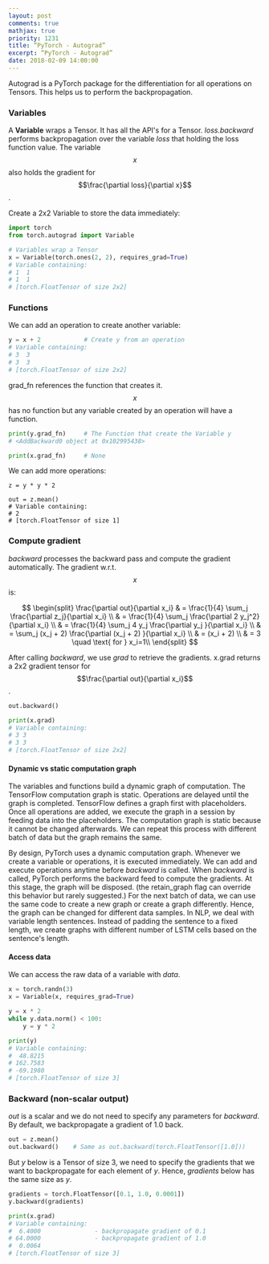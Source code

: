 ```yaml
---
layout: post
comments: true
mathjax: true
priority: 1231
title: “PyTorch - Autograd”
excerpt: “PyTorch - Autograd”
date: 2018-02-09 14:00:00
---
```


Autograd is a PyTorch package for the differentiation for all operations on Tensors. This helps us to perform the backpropagation.

### Variables

A **Variable** wraps a Tensor. It has all the API's for a Tensor. _loss.backward_ performs backpropagation over the variable _loss_ that holding the loss function value. The variable $$x$$ also holds the gradient for $$\frac{\partial loss}{\partial x}$$.

Create a 2x2 Variable to store the data immediately:

```python
import torch
from torch.autograd import Variable

# Variables wrap a Tensor
x = Variable(torch.ones(2, 2), requires_grad=True)
# Variable containing:
# 1  1
# 1  1
# [torch.FloatTensor of size 2x2]
```

### Functions

We can add an operation to create another variable:

```python
y = x + 2            # Create y from an operation
# Variable containing:
# 3  3
# 3  3
# [torch.FloatTensor of size 2x2]
```

grad_fn references the function that creates it. $$x$$ has no function but any variable created by an operation will have a function. 

```python
print(y.grad_fn)     # The Function that create the Variable y
# <AddBackward0 object at 0x102995438>

print(x.grad_fn)     # None
```

We can add more operations:

```
z = y * y * 2

out = z.mean()
# Variable containing:
# 2
# [torch.FloatTensor of size 1]
```

### Compute gradient

_backward_ processes the backward pass and compute the gradient automatically. The gradient w.r.t. $$x$$ is:

$$
\begin{split}
\frac{\partial out}{\partial x_i} & = \frac{1}{4} \sum_j \frac{\partial z_j}{\partial x_i} \\
& = \frac{1}{4} \sum_j \frac{\partial 2 y_j^2}{\partial x_i} \\
& = \frac{1}{4} \sum_j 4 y_j \frac{\partial y_j }{\partial x_i} \\
& = \sum_j  (x_j + 2) \frac{\partial (x_j + 2) }{\partial x_i} \\
& = (x_i + 2)  \\
& = 3 \quad \text{ for } x_i=1\\
\end{split}
$$

After calling _backward_, we use _grad_ to retrieve the gradients. x.grad returns a 2x2 gradient tensor for $$\frac{\partial out}{\partial x_i}$$.

```python
out.backward()

print(x.grad)
# Variable containing:
# 3 3
# 3 3
# [torch.FloatTensor of size 2x2]
```

#### Dynamic vs static computation graph

The variables and functions build a dynamic graph of computation. The TensorFlow computation graph is static. Operations are delayed until the graph is completed. TensorFlow defines a graph first with placeholders. Once all operations are added, we execute the graph in a session by feeding data into the placeholders. The computation graph is static because it cannot be changed afterwards. We can repeat this process with different batch of data but the graph remains the same.

By design, PyTorch uses a dynamic computation graph. Whenever we create a variable or operations, it is executed immediately. We can add and execute operations anytime before _backward_ is called.
When _backward_ is called, PyTorch performs the backward feed to compute the gradients. At this stage, the graph will be disposed. (the retain_graph flag can override this behavior but rarely suggested.) For the next batch of data, we can use the same code to create a new graph or create a graph differently. Hence, the graph can be changed for different data samples. In NLP, we deal with variable length sentences. Instead of padding the sentence to a fixed length, we create graphs with different number of LSTM cells based on the sentence's length. 

#### Access data

We can access the raw data of a variable with _data_.

```python
x = torch.randn(3)
x = Variable(x, requires_grad=True)

y = x * 2
while y.data.norm() < 100:
    y = y * 2

print(y)
# Variable containing:
#  48.8215
# 162.7583
# -69.1980
# [torch.FloatTensor of size 3]
```

### Backward (non-scalar output)

_out_ is a scalar and we do not need to specify any parameters for _backward_. By default, we backpropagate a gradient of 1.0 back.

```python
out = z.mean()
out.backward()    # Same as out.backward(torch.FloatTensor([1.0]))

```

But _y_ below is a Tensor of size 3, we need to specify the gradients that we want to backpropagate for each element of _y_. Hence, _gradients_ below has the same size as _y_.

```python
gradients = torch.FloatTensor([0.1, 1.0, 0.0001])
y.backward(gradients)

print(x.grad)
# Variable containing:
#  6.4000               - backpropagate gradient of 0.1
# 64.0000               - backpropagate gradient of 1.0
#  0.0064
# [torch.FloatTensor of size 3]
```

